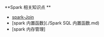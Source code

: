 **Spark 相关知识点 **

- [spark-Join](./Spark-SQL之Join.md)
- [spark 内置函数](./Spark SQL 内置函数.md)
- [spark 内存管理]
